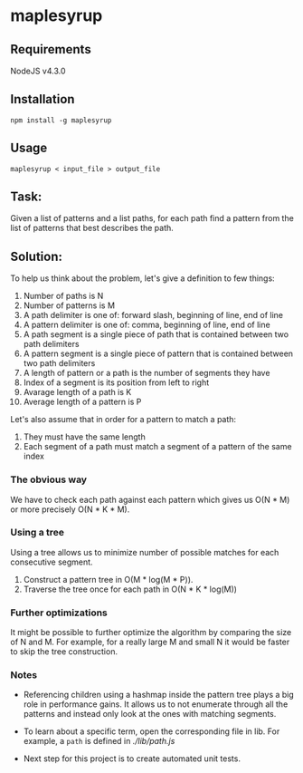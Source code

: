 # maplesyrup

## Requirements

NodeJS v4.3.0

## Installation

`npm install -g maplesyrup`

## Usage

`maplesyrup < input_file > output_file`

## Task:

Given a list of patterns and a list paths, for each path find a pattern from the list of patterns that best describes the path.

## Solution:

To help us think about the problem, let's give a definition to few things:

1. Number of paths is N
1. Number of patterns is M
1. A path delimiter is one of: forward slash, beginning of line, end of line
1. A pattern delimiter is one of: comma, beginning of line, end of line
1. A path segment is a single piece of path that is contained between two path delimiters
1. A pattern segment is a single piece of pattern that is contained between two path delimiters
1. A length of pattern or a path is the number of segments they have
1. Index of a segment is its position from left to right
1. Avarage length of a path is K
1. Average length of a pattern is P

Let's also assume that in order for a pattern to match a path:

1. They must have the same length
1. Each segment of a path must match a segment of a pattern of the same index

### The obvious way

We have to check each path against each pattern which gives us O(N * M) or more precisely O(N * K * M).

### Using a tree 

Using a tree allows us to minimize number of possible matches for each consecutive segment.

1. Construct a pattern tree in O(M * log(M * P)).
1. Traverse the tree once for each path in O(N * K * log(M))

### Further optimizations

It might be possible to further optimize the algorithm by comparing the size of N and M. For example, for a really large M and small N it would be faster to skip the tree construction.

### Notes

- Referencing children using a hashmap inside the pattern tree plays a big role in performance gains. It allows us to not enumerate through all the patterns and instead only look at the ones with matching segments.

- To learn about a specific term, open the corresponding file in lib. For example, a `path` is defined in *./lib/path.js*

- Next step for this project is to create automated unit tests.
